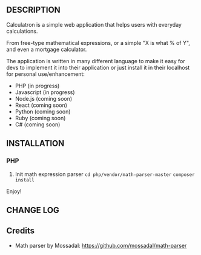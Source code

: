 ## DESCRIPTION

Calculatron is a simple web application that helps users with everyday calculations.

From free-type mathematical expressions, or a simple "X is what % of Y", and even a mortgage calculator.

The application is written in many different language to make it easy for devs to implement it into their application or just install it in their localhost for personal use/enhancement:

- PHP (in progress)
- Javascript (in progress)
- Node.js (coming soon)
- React (coming soon)
- Python (coming soon)
- Ruby (coming soon)
- C# (coming soon)

## INSTALLATION

### PHP

1. Init math expression parser
   `cd php/vendor/math-parser-master`
   `composer install`

Enjoy!

## CHANGE LOG

## Credits

- Math parser by Mossadal: https://github.com/mossadal/math-parser
